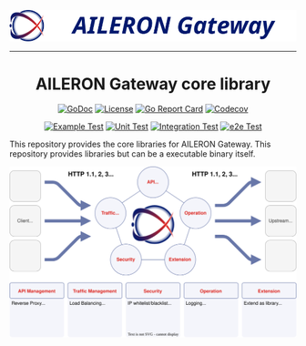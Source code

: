 <div align="center">

![AILERON](./docs/logo.svg)

---

# AILERON Gateway core library

[![GoDoc](https://godoc.org/github.com/aileron-gateway/aileron-gateway?status.svg)](http://godoc.org/github.com/aileron-gateway/aileron-gateway)
[![License](https://img.shields.io/badge/License-Apache%202.0-yellow.svg)](./LICENSE)
[![Go Report Card](https://goreportcard.com/badge/github.com/aileron-gateway/aileron-gateway)](https://goreportcard.com/report/github.com/aileron-gateway/aileron-gateway)
[![Codecov](https://codecov.io/gh/aileron-gateway/aileron-gateway/branch/main/graph/badge.svg?token=L62XLZNFLE)](https://codecov.io/gh/aileron-gateway/aileron-gateway)

[![Example Test](https://github.com/aileron-gateway/aileron-gateway/actions/workflows/test-example.yaml/badge.svg?branch=main)](https://github.com/aileron-gateway/aileron-gateway/actions/workflows/test-example.yaml?query=branch%3Amain)
[![Unit Test](https://github.com/aileron-gateway/aileron-gateway/actions/workflows/test-unit.yaml/badge.svg?branch=main)](https://github.com/aileron-gateway/aileron-gateway/actions/workflows/test-unit.yaml?query=branch%3Amain)
[![Integration Test](https://github.com/aileron-gateway/aileron-gateway/actions/workflows/test-integration.yaml/badge.svg?branch=main)](https://github.com/aileron-gateway/aileron-gateway/actions/workflows/test-integration.yaml?query=branch%3Amain)
[![e2e Test](https://github.com/aileron-gateway/aileron-gateway/actions/workflows/test-e2e.yaml/badge.svg?branch=main)](https://github.com/aileron-gateway/aileron-gateway/actions/workflows/test-e2e.yaml?query=branch%3Amain)

</div>

This repository provides the core libraries for AILERON Gateway.
This repository provides libraries but can be a executable binary itself.

![features.svg](docs/features.svg)
